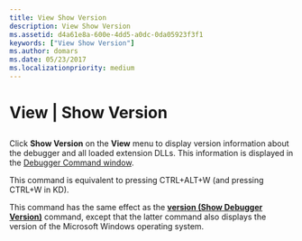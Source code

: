 ```yaml
---
title: View Show Version
description: View Show Version
ms.assetid: d4a61e8a-600e-4dd5-a0dc-0da05923f3f1
keywords: ["View Show Version"]
ms.author: domars
ms.date: 05/23/2017
ms.localizationpriority: medium
---
```


# View | Show Version


## <span id="ddk_view_show_version_dbg"></span><span id="DDK_VIEW_SHOW_VERSION_DBG"></span>


Click **Show Version** on the **View** menu to display version information about the debugger and all loaded extension DLLs. This information is displayed in the [Debugger Command window](debugger-command-window.md).

This command is equivalent to pressing CTRL+ALT+W (and pressing CTRL+W in KD).

This command has the same effect as the [**version (Show Debugger Version)**](version--show-debugger-version-.md) command, except that the latter command also displays the version of the Microsoft Windows operating system.

 

 






